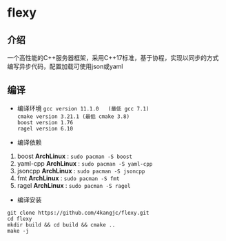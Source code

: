 # flexy 
## 介绍
一个高性能的C++服务器框架，采用C++17标准，基于协程，实现以同步的方式编写异步代码，配置加载可使用json或yaml
## 编译
* 编译环境
`gcc version 11.1.0   (最低 gcc 7.1)`   
`cmake version 3.21.1 (最低 cmake 3.8)`  
`boost version 1.76 `  
`ragel version 6.10`  

* 编译依赖
1. boost
**ArchLinux** : `sudo pacman -S boost`
2. yaml-cpp
**ArchLinux** : `sudo pacman -S yaml-cpp`
3. jsoncpp
**ArchLinux** : `sudo pacman -S jsoncpp`
4. fmt
**ArchLinux** : `sudo pacman -S fmt`
5. ragel
**ArchLinux** : `sudo pacman -S ragel`

* 编译安装
```shell
git clone https://github.com/4kangjc/flexy.git
cd flexy
mkdir build && cd build && cmake ..
make -j
```